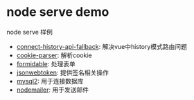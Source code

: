 # node serve demo

node serve 样例


- [connect-history-api-fallback](https://www.npmjs.com/package/connect-history-api-fallback): 解决vue中history模式路由问题
- [cookie-parser](https://www.npmjs.com/package/cookie-parser): 解析cookie
- [formidable](https://www.npmjs.com/package/formidable): 处理表单
- [jsonwebtoken](https://www.npmjs.com/package/jsonwebtoken): 提供签名相关操作
- [mysql2](https://www.npmjs.com/package/mysql2): 用于连接数据库
- [nodemailer](https://www.npmjs.com/package/nodemailer): 用于发送邮件
